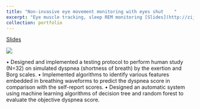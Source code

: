 ```yaml
---
title: "Non-invasive eye movement monitoring with eyes shut    "
excerpt: "Eye muscle tracking, sleep REM monitoring [Slides](http://zijingzhang1997.github.io/files/eye_intro.pdf) <br/><img src='/images/ROG/ROG.gif'>"
collection: portfolio
---
```

[Slides](http://zijingzhang1997.github.io/files/eye_intro.pdf)

<img src='/images/ROG/ROG.gif'>  <br/>

•	Designed and implemented a testing protocol to perform human study (N=32) on simulated dyspnea (shortness of breath) by the exertion and Borg scales.
•	Implemented algorithms to identify various features embedded in breathing waveforms to predict the dyspnea score in comparison with the self-report scores.
•	Designed an automatic system using machine learning algorithms of decision tree and random forest to evaluate the objective dyspnea score.
  
